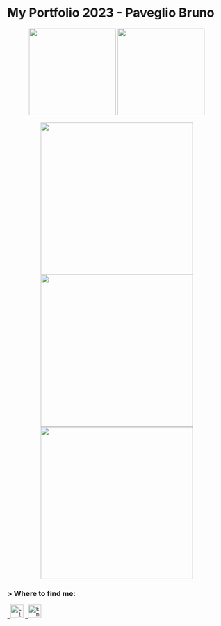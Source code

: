 # My Portfolio 2023 - Paveglio Bruno

<p align="center">
  <img height="200" src="https://res.cloudinary.com/dlexbrcrv/image/upload/v1687008492/Proyects/Portfolio/Screen_Shot_2023-06-17_a_la_s_15.25.47_y7m1oe.png" />
   <img height="200" src="https://res.cloudinary.com/dlexbrcrv/image/upload/v1687008493/Proyects/Portfolio/Screen_Shot_2023-06-17_a_la_s_15.26.23_auumw4.png" />
</p>
<p align="center">
   <img height="350" src="https://res.cloudinary.com/dlexbrcrv/image/upload/v1687008491/Proyects/Portfolio/Screen_Shot_2023-06-17_a_la_s_15.26.48_wgapj6.png" />
   <img height="350" src="https://res.cloudinary.com/dlexbrcrv/image/upload/v1687008491/Proyects/Portfolio/Screen_Shot_2023-06-17_a_la_s_15.27.32_anvcag.png" />
   <img height="350" src="https://res.cloudinary.com/dlexbrcrv/image/upload/v1687008490/Proyects/Portfolio/Screen_Shot_2023-06-17_a_la_s_15.27.55_fveers.png" />
</p>

<h3> > Where to find me: </h3>
<p align="left">
  <code><a href="https://www.linkedin.com/in/pavegliobruno/" target="_blank"> <img src="https://res.cloudinary.com/dlexbrcrv/image/upload/v1621273442/Proyects/linkedin_1_wfivod.svg" alt="Linkedin" height="30"/></a></code>
  <code><a href="https://mail.google.com/mail/u/0/?fs=1&to=pavegliobruno@gmail.com&tf=cm" target="_blank"> <img src="https://res.cloudinary.com/dlexbrcrv/image/upload/v1621291618/Proyects/email_wyxjlw.svg" alt="Email" height="30"/></a></code>
</p>
